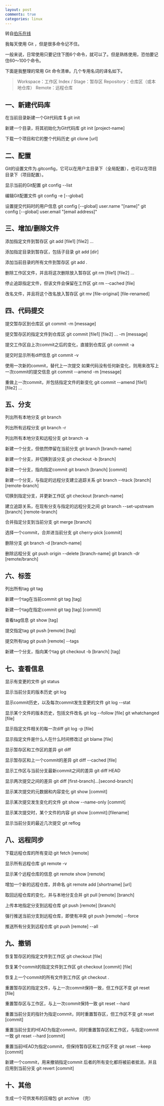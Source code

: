 ```yaml
---
layout: post
comments: true
categories: linux
---
```


转自[伯乐在线](http://blog.jobbole.com/95979/)

我每天使用 Git ，但是很多命令记不住。

一般来说，日常使用只要记住下图6个命令，就可以了。但是熟练使用，恐怕要记住60～100个命令。

下面是我整理的常用 Git 命令清单。几个专用名词的译名如下。

> Workspace：工作区
> Index / Stage：暂存区
> Repository：仓库区（或本地仓库）
> Remote：远程仓库
## 一、新建代码库

在当前目录新建一个Git代码库
    $ git init

新建一个目录，将其初始化为Git代码库
    git init [project-name]

下载一个项目和它的整个代码历史
    git clone [url]
    
## 二、配置

Git的设置文件为.gitconfig，它可以在用户主目录下（全局配置），也可以在项目目录下（项目配置）。

显示当前的Git配置
    git config --list

编辑Git配置文件
    git config -e [--global]

设置提交代码时的用户信息
    git config [--global] user.name "[name]"
    git config [--global] user.email "[email address]"

## 三、增加/删除文件

添加指定文件到暂存区
    git add [file1] [file2] ...

添加指定目录到暂存区，包括子目录
    git add [dir]

添加当前目录的所有文件到暂存区
    git add .

删除工作区文件，并且将这次删除放入暂存区
    git rm [file1] [file2] ...

停止追踪指定文件，但该文件会保留在工作区
    git rm --cached [file]

改名文件，并且将这个改名放入暂存区
    git mv [file-original] [file-renamed]

## 四、代码提交

提交暂存区到仓库区
    git commit -m [message]

提交暂存区的指定文件到仓库区
    git commit [file1] [file2] ... -m [message]

提交工作区自上次commit之后的变化，直接到仓库区
    git commit -a

提交时显示所有diff信息
    git commit -v

使用一次新的commit，替代上一次提交
如果代码没有任何新变化，则用来改写上一次commit的提交信息
    git commit --amend -m [message]

重做上一次commit，并包括指定文件的新变化
    git commit --amend [file1] [file2] ...

## 五、分支

列出所有本地分支
    git branch

列出所有远程分支
    git branch -r

列出所有本地分支和远程分支
    git branch -a

新建一个分支，但依然停留在当前分支
    git branch [branch-name]

新建一个分支，并切换到该分支
    git checkout -b [branch]

新建一个分支，指向指定commit
    git branch [branch] [commit]

新建一个分支，与指定的远程分支建立追踪关系
    git branch --track [branch] [remote-branch]

切换到指定分支，并更新工作区
    git checkout [branch-name]

建立追踪关系，在现有分支与指定的远程分支之间
    git branch --set-upstream [branch] [remote-branch]

合并指定分支到当前分支
    git merge [branch]

选择一个commit，合并进当前分支
    git cherry-pick [commit]

删除分支
    git branch -d [branch-name]

删除远程分支
    git push origin --delete [branch-name]
    git branch -dr [remote/branch]

## 六、标签

列出所有tag
    git tag

新建一个tag在当前commit
    git tag [tag]

新建一个tag在指定commit
    git tag [tag] [commit]

查看tag信息
    git show [tag]

提交指定tag
    git push [remote] [tag]

提交所有tag
    git push [remote] --tags

新建一个分支，指向某个tag
    git checkout -b [branch] [tag]

## 七、查看信息

显示有变更的文件
    git status

显示当前分支的版本历史
    git log

显示commit历史，以及每次commit发生变更的文件
    git log --stat

显示某个文件的版本历史，包括文件改名
    git log --follow [file]
    git whatchanged [file]

显示指定文件相关的每一次diff
    git log -p [file]

显示指定文件是什么人在什么时间修改过
    git blame [file]

显示暂存区和工作区的差异
    git diff

显示暂存区和上一个commit的差异
    git diff --cached [file]

显示工作区与当前分支最新commit之间的差异
    git diff HEAD

显示两次提交之间的差异
    git diff [first-branch]...[second-branch]

显示某次提交的元数据和内容变化
    git show [commit]

显示某次提交发生变化的文件
    git show --name-only [commit]

显示某次提交时，某个文件的内容
    git show [commit]:[filename]

显示当前分支的最近几次提交
    git reflog

## 八、远程同步

下载远程仓库的所有变动
    git fetch [remote]

显示所有远程仓库
    git remote -v

显示某个远程仓库的信息
    git remote show [remote]

增加一个新的远程仓库，并命名
    git remote add [shortname] [url]

取回远程仓库的变化，并与本地分支合并
    git pull [remote] [branch]

上传本地指定分支到远程仓库
    git push [remote] [branch]

强行推送当前分支到远程仓库，即使有冲突
    git push [remote] --force

推送所有分支到远程仓库
    git push [remote] --all

## 九、撤销

恢复暂存区的指定文件到工作区
    git checkout [file]

恢复某个commit的指定文件到工作区
    git checkout [commit] [file]

恢复上一个commit的所有文件到工作区
    git checkout .

重置暂存区的指定文件，与上一次commit保持一致，但工作区不变
    git reset [file]

重置暂存区与工作区，与上一次commit保持一致
    git reset --hard

重置当前分支的指针为指定commit，同时重置暂存区，但工作区不变
    git reset [commit]

重置当前分支的HEAD为指定commit，同时重置暂存区和工作区，与指定commit一致
    git reset --hard [commit]

重置当前HEAD为指定commit，但保持暂存区和工作区不变
    git reset --keep [commit]

新建一个commit，用来撤销指定commit
后者的所有变化都将被前者抵消，并且应用到当前分支
    git revert [commit]

## 十、其他

生成一个可供发布的压缩包
    git archive
（完）